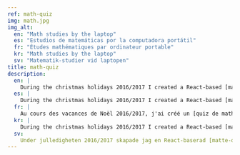 ```yaml
---
ref: math-quiz
img: math.jpg
img_alt:
  en: "Math studies by the laptop"
  es: "Estudios de matemáticas por la computadora portátil"
  fr: "Études mathématiques par ordinateur portable"
  kr: "Math studies by the laptop"
  sv: "Matematik-studier vid laptopen"
title: math-quiz
description:
  en: |
    During the christmas holidays 2016/2017 I created a React-based [math quiz](/math-quiz/) with the purpose of learning about React and JavaScript and maybe also refresh my math skills. The source code is available [here](https://github.com/henziger/math-quiz).
  es: |
    During the christmas holidays 2016/2017 I created a React-based [math quiz](/math-quiz/) with the purpose of learning about React and JavaScript and maybe also refresh my math skills. The source code is available [here](https://github.com/henziger/math-quiz).
  fr: |
    Au cours des vacances de Noël 2016/2017, j'ai créé un [quiz de mathématiques](/math-quiz/)     dans le but d'apprendre React et JavaScript et peut-être aussi de rafraîchir mes compétences en mathématiques. Le code source est disponible [ici](https://github.com/henziger/math-quiz).
  kr: |
    During the christmas holidays 2016/2017 I created a React-based [math quiz](/math-quiz/) with the purpose of learning about React and JavaScript and maybe also refresh my math skills. The source code is available [here](https://github.com/henziger/math-quiz).
  sv:
    Under julledigheten 2016/2017 skapade jag en React-baserad [matte-quiz](/math-quiz/) med syftet att jag skulle lära mig om React och JavaScript och kanske också fräscha upp mina matematik-kunskaper. Källkoden finns tillgänglig på [GitHub](https://github.com/henziger/math-quiz).
---
```

